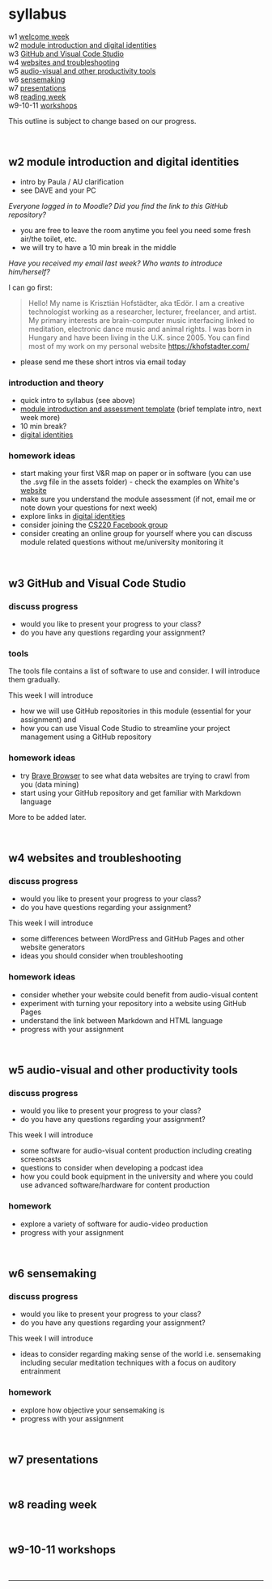# syllabus

w1 [welcome week](#w1-welcome-week)  
w2 [module introduction and digital identities](#w2-module-introduction-and-digital-identities)  
w3 [GitHub and Visual Code Studio](#w3-github-and-visual-code-studio)  
w4 [websites and troubleshooting](#w4-websites-and-troubleshooting)  
w5 [audio-visual and other productivity tools](#w5-audio-visual-and-other-productivity-tools)  
w6 [sensemaking](#w6-sensemaking)  
w7 [presentations](#w7-presentations)  
w8 [reading week](#w8-reading-week)  
w9-10-11 [workshops](#w9-10-11-workshops)

This outline is subject to change based on our progress.

<br>

## w2 module introduction and digital identities
- intro by Paula / AU clarification
- see DAVE and your PC

_Everyone logged in to Moodle? Did you find the link to this GitHub repository?_

- you are free to leave the room anytime you feel you need some fresh air/the toilet, etc. 
- we will try to have a 10 min break in the middle

_Have you received my email last week? Who wants to introduce him/herself?_

I can go first:

> Hello! My name is Krisztián Hofstädter, aka tEdör. I am a creative technologist working as a researcher, lecturer, freelancer, and artist. My primary interests are brain-computer music interfacing linked to meditation, electronic dance music and animal rights. I was born in Hungary and have been living in the U.K. since 2005. You can find most of my work on my personal website https://khofstadter.com/

- please send me these short intros via email today

### introduction and theory
- quick intro to syllabus (see above)
- [module introduction and assessment template](README.md) (brief template intro, next week more)
- 10 min break?
- [digital identities](digital-identities.md)

### homework ideas
- start making your first V&R map on paper or in software (you can use the .svg file in the assets folder) - check the examples on White's [website](http://daveowhite.com/vandr/vr-mapping/)
- make sure you understand the module assessment (if not, email me or note down your questions for next week)
- explore links in [digital identities](digital-identities.md)
- consider joining the [CS220 Facebook group](https://www.facebook.com/groups/400596074925260) 
- consider creating an online group for yourself where you can discuss module related questions without me/university monitoring it

<br>

## w3 GitHub and Visual Code Studio

### discuss progress
- would you like to present your progress to your class?
- do you have any questions regarding your assignment?

### tools
The tools file contains a list of software to use and consider. I will introduce them gradually. 

This week I will introduce 
- how we will use GitHub repositories in this module (essential for your assignment) and 
- how you can use Visual Code Studio to streamline your project management using a GitHub repository

### homework ideas
- try [Brave Browser](https://brave.com/) to see what data websites are trying to crawl from you (data mining)
- start using your GitHub repository and get familiar with Markdown language

More to be added later.

<br>

## w4 websites and troubleshooting

### discuss progress
- would you like to present your progress to your class?
- do you have questions regarding your assignment?

This week I will introduce 
- some differences between WordPress and GitHub Pages and other website generators
- ideas you should consider when troubleshooting 

### homework ideas
- consider whether your website could benefit from audio-visual content
- experiment with turning your repository into a website using GitHub Pages
- understand the link between Markdown and HTML language
- progress with your assignment

<br>

## w5 audio-visual and other productivity tools

### discuss progress
- would you like to present your progress to your class?
- do you have any questions regarding your assignment?

This week I will introduce 
- some software for audio-visual content production including creating screencasts
- questions to consider when developing a podcast idea
- how you could book equipment in the university and where you could use advanced software/hardware for content production

### homework
- explore a variety of software for audio-video production
- progress with your assignment

<br>

## w6 sensemaking

### discuss progress
- would you like to present your progress to your class?
- do you have any questions regarding your assignment?

This week I will introduce 
- ideas to consider regarding making sense of the world i.e. sensemaking including secular meditation techniques with a focus on auditory entrainment

### homework
- explore how objective your sensemaking is
- progress with your assignment

<br>

## w7 presentations


<br>

## w8 reading week


<br>

## w9-10-11 workshops

<br>

---
<!--
## Ideas to discuss
### Self-assessment
#### Invoicing
### Thinking slowly
https://mattgemmell.com/thinking-slowly/
### mailing list
-->
